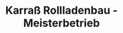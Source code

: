 ---
title: "Karraß Rollladenbau - Meisterbetrieb"
url: /neuhausen-erzgeb/karrass-rollladenbau-meisterbetrieb/
shop: Allgemein
---